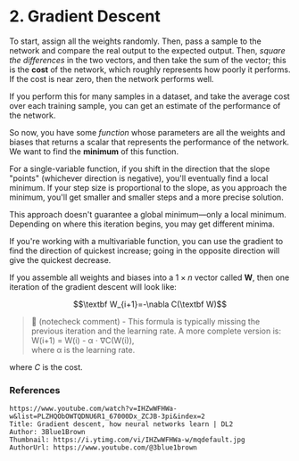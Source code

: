 # 2. Gradient Descent

To start, assign all the weights randomly. Then, pass a sample to the network and compare the real output to the expected output. Then, *square the differences* in the two vectors, and then take the sum of the vector; this is the **cost** of the network, which roughly represents how poorly it performs. If the cost is near zero, then the network performs well.

If you perform this for many samples in a dataset, and take the average cost over each training sample, you can get an estimate of the performance of the network.

So now, you have some *function* whose parameters are all the weights and biases that returns a scalar that represents the performance of the network. We want to find the **minimum** of this function.

For a single-variable function, if you shift in the direction that the slope "points" (whichever direction is negative), you'll eventually find a local minimum. If your step size is proportional to the slope, as you approach the minimum, you'll get smaller and smaller steps and a more precise solution.

This approach doesn't guarantee a global minimum—only a local minimum. Depending on where this iteration begins, you may get different minima.

If you're working with a multivariable function, you can use the gradient to find the direction of quickest increase; going in the opposite direction will give the quickest decrease. 

If you assemble all weights and biases into a $1 \times n$ vector called $\textbf{W}$, then one iteration of the gradient descent will look like:

$$\textbf W_{i+1}=-\nabla C(\textbf W)$$  
> 🤖 (notecheck comment) - This formula is typically missing the previous iteration and the learning rate. A more complete version is:  
>   W(i+1) = W(i) - α ⋅ ∇C(W(i)),  
> where α is the learning rate.

where $C$ is the cost.

### References

```vid
https://www.youtube.com/watch?v=IHZwWFHWa-w&list=PLZHQObOWTQDNU6R1_67000Dx_ZCJB-3pi&index=2
Title: Gradient descent, how neural networks learn | DL2
Author: 3Blue1Brown
Thumbnail: https://i.ytimg.com/vi/IHZwWFHWa-w/mqdefault.jpg
AuthorUrl: https://www.youtube.com/@3blue1brown
```
